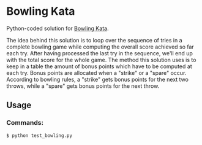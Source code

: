 # Bowling Kata  
  
Python-coded solution for [Bowling Kata](http://codingdojo.org/kata/Bowling/).
  
The idea behind this solution is to loop over the sequence of tries in a complete bowling game while computing the overall score achieved so far each try. After having processed the last try in the sequence, we'll end up with the total score for the whole game. The method this solution uses is to keep in a table the amount of bonus points which have to be computed at each try. Bonus points are allocated when a "strike" or a "spare" occur. According to bowling rules, a "strike" gets bonus points for the next two throws, while a "spare" gets bonus points for the next throw.
  
## Usage  
  
### Commands:  
  
```  
$ python test_bowling.py  
```
